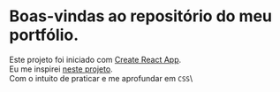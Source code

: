 # Boas-vindas ao repositório do meu portfólio.

 Este projeto foi iniciado com [Create React App](https://github.com/facebook/create-react-app).</br>
  Eu me inspirei [neste projeto](https://www.youtube.com/watch?v=G-Cr00UYokU&ab_channel=EGATOR).\
  Com o intuito de praticar  e me aprofundar em `CSS`\
  

